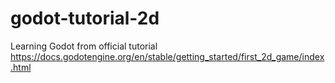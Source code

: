 # godot-tutorial-2d
Learning Godot from official tutorial https://docs.godotengine.org/en/stable/getting_started/first_2d_game/index.html
